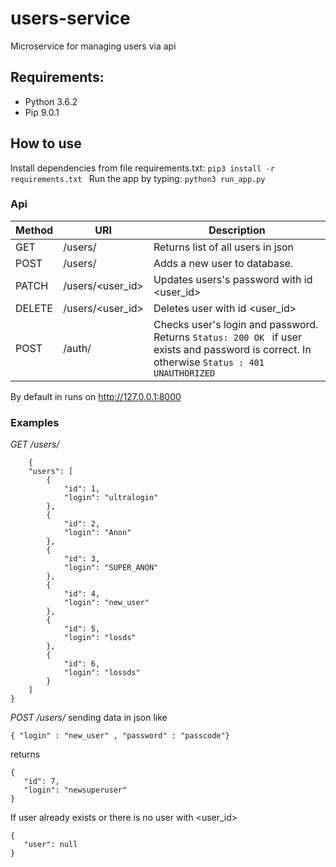 # users-service
Microservice for managing users via api 

## Requirements:
* Python 3.6.2 
* Pip 9.0.1 

## How to use
Install dependencies from file requirements.txt:
```pip3 install -r requirements.txt ```
Run the app by typing:
``` python3 run_app.py ```

### Api 
| Method  |        URI               | Description |
| ------- | ----------------- | -----------  |
| GET     |/users/            | Returns list of all users in json |
| POST    |/users/            | Adds a new user to database.    |
| PATCH   |/users/<user_id>   | Updates users's password with id <user_id>|           
| DELETE  |/users/<user_id>   | Deletes user with id <user_id>      |
| POST    |/auth/             | Checks user's login and password. Returns ```Status: 200 OK ``` if user exists and password is correct. In otherwise ```Status : 401 UNAUTHORIZED ```  |


By default in runs on http://127.0.0.1:8000
### Examples  
 
*GET /users/* 
```
    {
    "users": [
        {
            "id": 1,
            "login": "ultralogin"
        },
        {
            "id": 2,
            "login": "Anon"
        },
        {
            "id": 3,
            "login": "SUPER_ANON"
        },
        {
            "id": 4,
            "login": "new_user"
        },
        {
            "id": 5,
            "login": "losds"
        },
        {
            "id": 6,
            "login": "lossds"
        }
    ]
}
```

*POST /users/* sending data in json like 

 ```{ "login" : "new_user" , "password" : "passcode"}  ```
 
 returns  
 ``` 
{
    "id": 7,
    "login": "newsuperuser"
}  
 ```

If user already exists or there is no user with <user_id>
 ```  
{
    "user": null
}
 ```  


    
